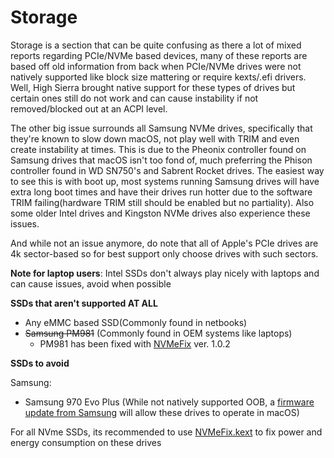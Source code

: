 # Storage

Storage is a section that can be quite confusing as there a lot of mixed reports regarding PCIe/NVMe based devices, many of these reports are based off old information from back when PCIe/NVMe drives were not natively supported like block size mattering or require kexts/.efi drivers. Well, High Sierra brought native support for these types of drives but certain ones still do not work and can cause instability if not removed/blocked out at an ACPI level. 

The other big issue surrounds all Samsung NVMe drives, specifically that they're known to slow down macOS, not play well with TRIM and even create instability at times. This is due to the Pheonix controller found on Samsung drives that macOS isn't too fond of, much preferring the Phison controller found in WD SN750's and Sabrent Rocket drives. The easiest way to see this is with boot up, most systems running Samsung drives will have extra long boot times and have their drives run hotter due to the software TRIM failing(hardware TRIM still should be enabled but no partiality). Also some older Intel drives and Kingston NVMe drives also experience these issues.

And while not an issue anymore, do note that all of Apple's PCIe drives are 4k sector-based so for best support only choose drives with such sectors.

**Note for laptop users**: Intel SSDs don't always play nicely with laptops and can cause issues, avoid when possible

**SSDs that aren't supported AT ALL**

* Any eMMC based SSD(Commonly found in netbooks)
* ~~Samsung PM981~~ (Commonly found in OEM systems like laptops)
   * PM981 has been fixed with [NVMeFix](https://github.com/acidanthera/NVMeFix/releases) ver. 1.0.2

**SSDs to avoid**

Samsung:
* Samsung 970 Evo Plus (While not natively supported OOB, a [firmware update from Samsung](https://www.samsung.com/semiconductor/minisite/ssd/download/tools/) will allow these drives to operate in macOS)

For all NVme SSDs, its recommended to use [NVMeFix.kext](https://github.com/acidanthera/NVMeFix) to fix power and energy consumption on these drives
